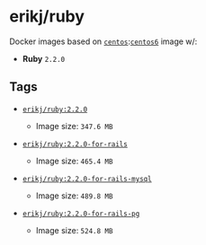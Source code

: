 # erikj/ruby

Docker images based on [`centos`](https://registry.hub.docker.com/_/centos/):[`centos6`](https://github.com/CentOS/sig-cloud-instance-images/blob/92c2e02e88c2a3faff13d199ce61d7342456ae50/docker/Dockerfile) image w/:

- **Ruby** `2.2.0`

## Tags

- [`erikj/ruby:2.2.0`](https://github.com/erikj/dockerfiles/blob/1eab8a6abe69a6fd8598a9201eb4aaa5bfc280d7/centos6/ruby22/Dockerfile)

  - Image size: `347.6 MB`

- [`erikj/ruby:2.2.0-for-rails`](https://github.com/erikj/dockerfiles/blob/a23461472d71a8ab74d678feeefca4a713fbdaa8/centos6/ruby22/for-rails/Dockerfile)

  - Image size: `465.4 MB`

- [`erikj/ruby:2.2.0-for-rails-mysql`](https://github.com/erikj/dockerfiles/blob/1b8aba1f19cc8bcbc5266776f05a5ae3c9dd89f0/centos6/ruby22/for-rails/mysql/Dockerfile)

  - Image size: `489.8 MB`

- [`erikj/ruby:2.2.0-for-rails-pg`](https://github.com/erikj/dockerfiles/blob/1b8aba1f19cc8bcbc5266776f05a5ae3c9dd89f0/centos6/ruby22/for-rails/pg/Dockerfile)

  - Image size: `524.8 MB`
